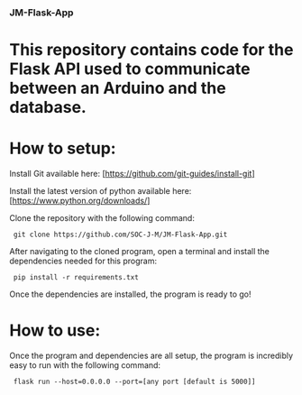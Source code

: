 ### JM-Flask-App

# This repository contains code for the Flask API used to communicate between an Arduino and the database.

# How to setup:

Install Git available here: [https://github.com/git-guides/install-git]

Install the latest version of python available here: [https://www.python.org/downloads/]

Clone the repository with the following command:

     git clone https://github.com/SOC-J-M/JM-Flask-App.git

After navigating to the cloned program, open a terminal and install the dependencies needed for this program:

     pip install -r requirements.txt

Once the dependencies are installed, the program is ready to go!


# How to use:

Once the program and dependencies are all setup, the program is incredibly easy to run with the following command:

     flask run --host=0.0.0.0 --port=[any port [default is 5000]]
